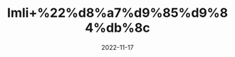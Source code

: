 ---
title: 'Imli+%22%d8%a7%d9%85%d9%84%db%8c'
date: '2022-11-17' 
metatag: '' 
inventory: '0' 
draft: false 
# meta description 
shortDescripton: 'Tamarind+is+a+rich+source+of+magnesium.+It+also+contains+more+calcium+than+many+plant+foods.+The+combination+of+these+two+minerals%2c+plus+weight-bearing+exercise%2c+could+help+prevent+osteoporosis+and+bone+fractures.+The+body+requires+vitamin+D+to+use+calcium.'
description: 'Food+Product'
longdescription: ''
tags: ''
brand: ''
subCategory: ''
unit: '250 gm-Pk'
sellCount: '0'
featured: True
# product Price
price: '150.0'
# Product Short Description
shortDescription: 'Tamarind+is+a+rich+source+of+magnesium.+It+also+contains+more+calcium+than+many+plant+foods.+The+combination+of+these+two+minerals%2c+plus+weight-bearing+exercise%2c+could+help+prevent+osteoporosis+and+bone+fractures.+The+body+requires+vitamin+D+to+use+calcium.'
productID: '389968B2-922C-ED11-9968-005056B3A416'
type: 'products'
category: 'Food+Product' 
thumnailproduct: 'https://eraconnect.blob.core.windows.net/product-images/aminsaddiquidawakhana/389968B2-922C-ED11-9968-005056B3A416.webp' 
images:
  - image: 'https://eraconnect.blob.core.windows.net/product-images/aminsaddiquidawakhana/389968B2-922C-ED11-9968-005056B3A416.webp'  
Variants:
---